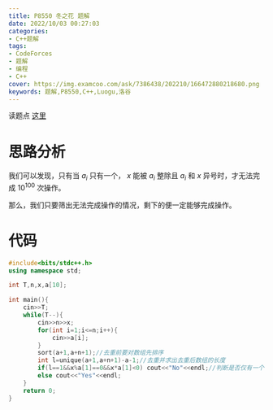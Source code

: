 ```yaml
---
title: P8550 冬之花 题解
date: 2022/10/03 00:27:03
categories:
- C++题解
tags:
- CodeForces
- 题解
- 编程
- C++
cover: https://img.examcoo.com/ask/7386438/202210/166472880218680.png
keywords: 题解,P8550,C++,Luogu,洛谷
---
```


读题点 [这里](https://www.luogu.com.cn/problem/P8550)

# 思路分析

我们可以发现，只有当 $a_{i}$ 只有一个， $x$ 能被 $a_{i}$ 整除且 $a_{i}$ 和 $x$ 异号时，才无法完成 $10^{100}$ 次操作。

那么，我们只要筛出无法完成操作的情况，剩下的便一定能够完成操作。

# 代码

```C++
#include<bits/stdc++.h>
using namespace std;

int T,n,x,a[10];

int main(){
	cin>>T;
	while(T--){
		cin>>n>>x;
		for(int i=1;i<=n;i++){
			cin>>a[i];
		}
		sort(a+1,a+n+1);//去重前要对数组先排序
		int l=unique(a+1,a+n+1)-a-1;//去重并求出去重后数组的长度
		if(l==1&&x%a[1]==0&&x*a[1]<0) cout<<"No"<<endl;//判断是否仅有一个ai，x能被ai整除且x和ai异号
		else cout<<"Yes"<<endl;
	}
	return 0;
} 
```